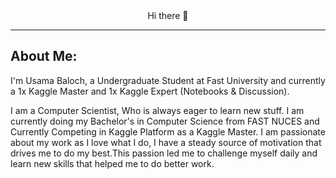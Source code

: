 <div align="center">Hi there 👋 <hr/></div>


## About Me:

I'm Usama Baloch, a Undergraduate Student at Fast University and currently a 1x Kaggle Master and 1x Kaggle Expert (Notebooks & Discussion).

I am a Computer Scientist, Who is always eager to learn new stuff. I am currently doing my Bachelor's in Computer Science from FAST NUCES and Currently Competing in Kaggle Platform as a Kaggle Master.
I am passionate about my work as I love what I do, I have a steady source of motivation that drives me to do my best.This passion led me to challenge myself daily and learn new skills that helped me to do better work. 


